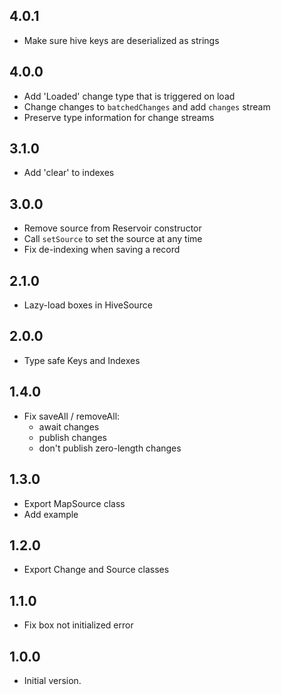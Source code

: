 ## 4.0.1

- Make sure hive keys are deserialized as strings

## 4.0.0

- Add 'Loaded' change type that is triggered on load
- Change changes to `batchedChanges` and add `changes` stream
- Preserve type information for change streams

## 3.1.0

- Add 'clear' to indexes

## 3.0.0

- Remove source from Reservoir constructor
- Call `setSource` to set the source at any time
- Fix de-indexing when saving a record

## 2.1.0

- Lazy-load boxes in HiveSource
 
## 2.0.0

- Type safe Keys and Indexes

## 1.4.0

- Fix saveAll / removeAll:
  - await changes
  - publish changes
  - don't publish zero-length changes

## 1.3.0

- Export MapSource class
- Add example

## 1.2.0

- Export Change and Source classes

## 1.1.0

- Fix box not initialized error

## 1.0.0

- Initial version.
